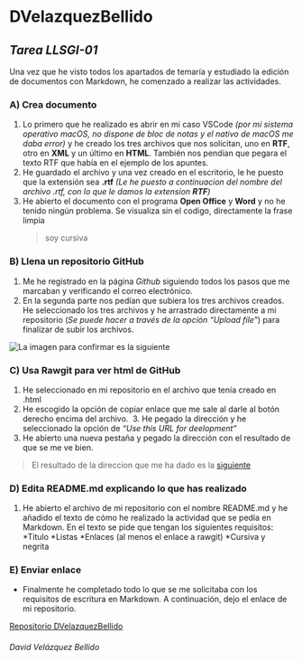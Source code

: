 # DVelazquezBellido

## _Tarea LLSGI-01_

Una vez que he visto todos los apartados de temaría y estudiado la edición de documentos con Markdown, he comenzado a realizar las actividades.

### A) Crea documento
  1. Lo primero que he realizado es abrir en mi caso VSCode _(por mi sistema operativo macOS, no dispone de bloc de notas y el nativo de macOS me daba error)_ y he creado los tres archivos que nos solicitan, uno en **RTF**, otro en **XML** y un último en **HTML**. También nos pendían que pegara el texto RTF que había en el ejemplo de los apuntes.
  2. He guardado el archivo y una vez creado en el escritorio, le he puesto que la extensión sea **.rtf** _(Le he puesto a continuacion del nombre del archivo .rtf, con lo que le damos la extension **RTF**)_
  3. He abierto el documento con el programa **Open Office** y **Word** y no he tenido ningún problema. Se visualiza sin el codigo, directamente la frase limpia
     >soy cursiva

### B) Llena un repositorio GitHub
  1. Me he registrado en la página _Github_ siguiendo todos los pasos que me marcaban y verificando el correo electrónico.
  2.	En la segunda parte nos pedían que subiera los tres archivos creados. He seleccionado los tres archivos y he arrastrado directamente a mi repositorio (_Se puede hacer a través de la opción “Upload file”_) para finalizar de subir los archivos.

![La imagen para confirmar es la siguiente](http://imageshack.com/a/img923/1410/0wpqgC.png)

### C) Usa Rawgit para ver html de GitHub
  1.	He seleccionado en mi repositorio en el archivo que tenía creado en .html
  2.	He escogido la opción de copiar enlace que me sale al darle al botón derecho encima del archivo.
  3.	He pegado la dirección y he seleccionado la opción de _“Use this URL for deelopment”_
  4.	He abierto una nueva pestaña y pegado la dirección con el resultado de que se me ve bien.
 
 >El resultado de la direccion que me ha dado es la [siguiente](https://rawgit.com/Davebe/DVelazquezBellido/master/Archivo%20HTML.html)

### D) Edita README.md explicando lo que has realizado
  1.	He abierto el archivo de mi repositorio con el nombre README.md y he añadido el texto de cómo he realizado la actividad que se pedía en Markdown. En el texto se pide que tengan los siguientes requisitos:
     *Titulo
     *Listas
     *Enlaces (al menos el enlace a rawgit)
     *Cursiva y negrita

### E) Enviar enlace
  * Finalmente he completado todo lo que se me solicitaba con los requisitos de escritura en Markdown. A continuación, dejo el enlace de mi repositorio.

[Repositorio DVelazquezBellido](https://github.com/Davebe/DVelazquezBellido)

###### David Velázquez Bellido
